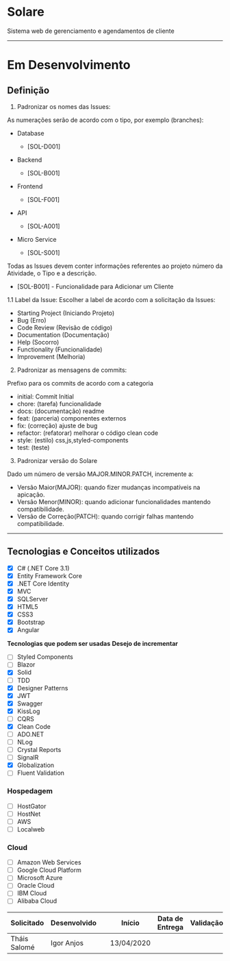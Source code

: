 # Solare
Sistema web de gerenciamento e agendamentos de cliente 
___

# Em Desenvolvimento

## Definição
1. Padronizar os nomes das Issues:

As numerações serão de acordo com o tipo, por exemplo (branches):
- Database
    * [SOL-D001]
- Backend
    * [SOL-B001]
    
- Frontend
    * [SOL-F001]
    
- API
    * [SOL-A001]
    
- Micro Service
    * [SOL-S001]
    
Todas as Issues devem conter informações referentes ao projeto número da Atividade, o Tipo e a descrição.

- [SOL-B001] - Funcionalidade para Adicionar um Cliente

1.1 Label da Issue:
Escolher a label de acordo com a solicitação da Issues:

- Starting Project (Iniciando Projeto)
- Bug (Erro)
- Code Review (Revisão de código)
- Documentation (Documentação)
- Help (Socorro)
- Functionality (Funcionalidade)
- Improvement (Melhoria)

2. Padronizar as mensagens de commits:

Prefixo para os commits de acordo com a categoria
    
- initial: Commit Initial
- chore: (tarefa) funcionalidade
- docs: (documentação) readme
- feat: (parceria) componentes externos
- fix: (correção) ajuste de bug
- refactor: (refatorar) melhorar o código clean code
- style: (estilo) css,js,styled-components
- test: (teste)

3. Padronizar versão do Solare

Dado um número de versão MAJOR.MINOR.PATCH, incremente a:

* Versão Maior(MAJOR): quando fizer mudanças incompatíveis na apicação.
* Versão Menor(MINOR): quando adicionar funcionalidades mantendo compatibilidade.
* Versão de Correção(PATCH): quando corrigir falhas mantendo compatibilidade.
___
## Tecnologias e Conceitos utilizados

- [x] C# (.NET Core 3.1)
- [x] Entity Framework Core
- [x] .NET Core Identity
- [x] MVC
- [x] SQLServer
- [x] HTML5
- [x] CSS3
- [x] Bootstrap
- [x] Angular

**Tecnologias que podem ser usadas**
**Desejo de incrementar**
- [ ] Styled Components
- [ ] Blazor
- [x] Solid
- [ ] TDD
- [x] Designer Patterns
- [x] JWT
- [x] Swagger
- [x] KissLog
- [ ] CQRS
- [x] Clean Code
- [ ] ADO.NET
- [ ] NLog
- [ ] Crystal Reports
- [ ] SignalR
- [x] Globalization
- [ ] Fluent Validation

### **Hospedagem**
- [ ] HostGator
- [ ] HostNet
- [ ] AWS
- [ ] Localweb

### **Cloud**
- [ ] Amazon Web Services
- [ ] Google Cloud Platform
- [ ] Microsoft Azure
- [ ] Oracle Cloud
- [ ] IBM Cloud
- [ ] Alibaba Cloud

| Solicitado | Desenvolvido | | Início | Data de Entrega | Validação |
| --- | --- | --- | --- | --- | --- |
| Tháis Salomé | Igor Anjos | | 13/04/2020 | | |
